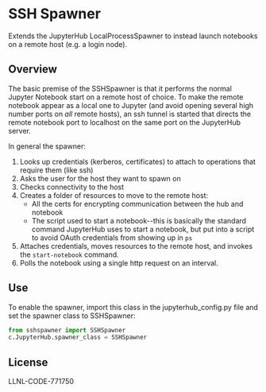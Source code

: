 # SSH Spawner

Extends the JupyterHub LocalProcessSpawner to instead launch notebooks on
a remote host (e.g. a login node).

## Overview

The basic premise of the SSHSpawner is that it performs the normal Jupyter
Notebook start on a remote host of choice. To make the remote notebook appear
as a local one to Jupyter (and avoid opening several high number ports on
_all_ remote hosts), an ssh tunnel is started that directs the remote notebook
port to localhost on the same port on the JupyterHub server.

In general the spawner:

1. Looks up credentials (kerberos, certificates) to attach to operations that
require them (like ssh)
2. Asks the user for the host they want to spawn on
3. Checks connectivity to the host
4. Creates a folder of resources to move to the remote host:
   * All the certs for encrypting communication between the hub and notebook
   * The script used to start a notebook--this is basically the standard
   command JupyterHub uses to start a notebook, but put into a script to avoid
   OAuth credentials from showing up in `ps`
5. Attaches credentials, moves resources to the remote host, and invokes the
`start-notebook` command.
6. Polls the notebook using a single http request on an interval.

## Use

To enable the spawner, import this class in the jupyterhub\_config.py file
and set the spawner class to SSHSpawner:

```python
from sshspawner import SSHSpawner
c.JupyterHub.spawner_class = SSHSpawner
```

## License

LLNL-CODE-771750
